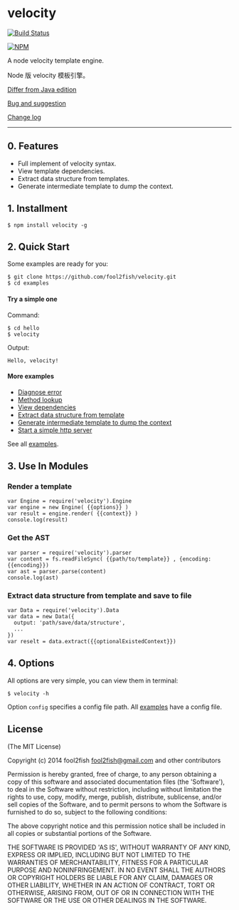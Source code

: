 # velocity

[![Build Status](https://secure.travis-ci.org/fool2fish/velocity.png?branch=master)](http://travis-ci.org/fool2fish/velocity)

[![NPM](https://nodei.co/npm/velocity.png?downloads=true&stars=true)](https://nodei.co/npm/velocity/)

A node velocity template engine.

Node 版 velocity 模板引擎。

[Differ from Java edition](https://github.com/fool2fish/velocity/blob/master/docs/differ-from-java-edition.md)

[Bug and suggestion](https://github.com/fool2fish/velocity/issues/new)

[Change log](https://github.com/fool2fish/velocity/releases)

---

## 0. Features

- Full implement of velocity syntax.
- View template dependencies.
- Extract data structure from templates.
- Generate intermediate template to dump the context.

## 1. Installment

```
$ npm install velocity -g
```

## 2. Quick Start

Some examples are ready for you:

```
$ git clone https://github.com/fool2fish/velocity.git
$ cd examples
```

#### Try a simple one

Command:

```
$ cd hello
$ velocity
```

Output:

```
Hello, velocity!
```

#### More examples

- [Diagnose error](https://github.com/fool2fish/velocity/tree/master/examples/errors)
- [Method lookup](https://github.com/fool2fish/velocity/tree/master/examples/method-lookup)
- [View dependencies](https://github.com/fool2fish/velocity/tree/master/examples/dependency)
- [Extract data structure from template](https://github.com/fool2fish/velocity/tree/master/examples/data-structure)
- [Generate intermediate template to dump the context](https://github.com/fool2fish/velocity/tree/master/examples/data-dump)
- [Start a simple http server](https://github.com/fool2fish/velocity/tree/master/examples/server)

See all [examples](https://github.com/fool2fish/velocity/tree/master/examples).


## 3. Use In Modules

### Render a template

```
var Engine = require('velocity').Engine
var engine = new Engine( {{options}} )
var result = engine.render( {{context}} )
console.log(result)
```

### Get the AST

```
var parser = require('velocity').parser
var content = fs.readFileSync( {{path/to/template}} , {encoding: {{encoding}})
var ast = parser.parse(content)
console.log(ast)
```

### Extract data structure from template and save to file

```
var Data = require('velocity').Data
var data = new Data({
  output: 'path/save/data/structure',
  ...
})
var reselt = data.extract({{optionalExistedContext}})
```

## 4. Options

All options are very simple, you can view them in terminal:

```
$ velocity -h
```
Option `config` specifies a config file path. All [examples](https://github.com/fool2fish/velocity/tree/master/examples) have a config file.

## License

(The MIT License)

Copyright (c) 2014 fool2fish <fool2fish@gmail.com> and other contributors

Permission is hereby granted, free of charge, to any person obtaining
a copy of this software and associated documentation files (the
'Software'), to deal in the Software without restriction, including
without limitation the rights to use, copy, modify, merge, publish,
distribute, sublicense, and/or sell copies of the Software, and to
permit persons to whom the Software is furnished to do so, subject to
the following conditions:

The above copyright notice and this permission notice shall be
included in all copies or substantial portions of the Software.

THE SOFTWARE IS PROVIDED 'AS IS', WITHOUT WARRANTY OF ANY KIND,
EXPRESS OR IMPLIED, INCLUDING BUT NOT LIMITED TO THE WARRANTIES OF
MERCHANTABILITY, FITNESS FOR A PARTICULAR PURPOSE AND NONINFRINGEMENT.
IN NO EVENT SHALL THE AUTHORS OR COPYRIGHT HOLDERS BE LIABLE FOR ANY
CLAIM, DAMAGES OR OTHER LIABILITY, WHETHER IN AN ACTION OF CONTRACT,
TORT OR OTHERWISE, ARISING FROM, OUT OF OR IN CONNECTION WITH THE
SOFTWARE OR THE USE OR OTHER DEALINGS IN THE SOFTWARE.
